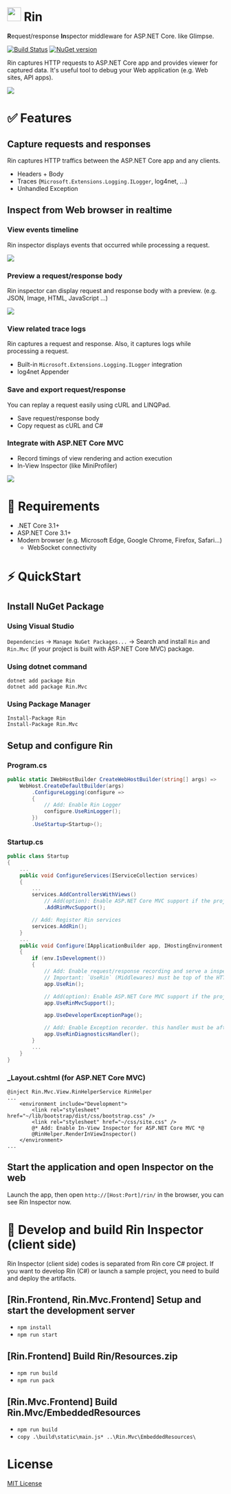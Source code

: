# <img src="docs/images/logo.svg" alt="" width="32" /> Rin
**R**equest/response **In**spector middleware for ASP.NET Core. like Glimpse.

[![Build Status](https://misuzilla.visualstudio.com/Rin/_apis/build/status/Rin-ASP.NET%20Core-CI)](https://misuzilla.visualstudio.com/Rin/_build/latest?definitionId=11)
[![NuGet version](https://badge.fury.io/nu/Rin.svg)](https://badge.fury.io/nu/Rin)

Rin captures HTTP requests to ASP.NET Core app and provides viewer for captured data. It's useful tool to debug your Web application (e.g. Web sites, API apps).

![](docs/images/Demo-01.gif)

# ✅ Features
## Capture requests and responses
Rin captures HTTP traffics between the ASP.NET Core app and any clients.

- Headers + Body
- Traces (`Microsoft.Extensions.Logging.ILogger`, log4net, ...)
- Unhandled Exception

## Inspect from Web browser in realtime

### View events timeline
Rin inspector displays events that occurred while processing a request.

![](docs/images/Screenshot-02.png)

### Preview a request/response body
Rin inspector can display request and response body with a preview. (e.g. JSON, Image, HTML, JavaScript ...)

![](docs/images/Screenshot-03.png)

### View related trace logs
Rin captures a request and response. Also, it captures logs while processing a request.

- Built-in `Microsoft.Extensions.Logging.ILogger` integration
- log4net Appender

### Save and export request/response
You can replay a request easily using cURL and LINQPad.

- Save request/response body
- Copy request as cURL and C#

### Integrate with ASP.NET Core MVC
- Record timings of view rendering and action execution
- In-View Inspector (like MiniProfiler)

![](docs/images/Screenshot-04.png)

# 📝 Requirements
- .NET Core 3.1+
- ASP.NET Core 3.1+
- Modern browser (e.g. Microsoft Edge, Google Chrome, Firefox, Safari...)
    - WebSocket connectivity

# ⚡ QuickStart

## Install NuGet Package
### Using Visual Studio
`Dependencies` -> `Manage NuGet Packages...` -> Search and install `Rin` and `Rin.Mvc` (if your project is built with ASP.NET Core MVC) package.

### Using dotnet command
```
dotnet add package Rin
dotnet add package Rin.Mvc
```

### Using Package Manager
```
Install-Package Rin
Install-Package Rin.Mvc
```

## Setup and configure Rin

### Program.cs
```csharp
public static IWebHostBuilder CreateWebHostBuilder(string[] args) =>
    WebHost.CreateDefaultBuilder(args)
        .ConfigureLogging(configure =>
        {
            // Add: Enable Rin Logger
            configure.UseRinLogger();
        })
        .UseStartup<Startup>();
```

### Startup.cs

```csharp
public class Startup
{
    ...
    public void ConfigureServices(IServiceCollection services)
    {
        ...
        services.AddControllersWithViews()
            // Add(option): Enable ASP.NET Core MVC support if the project built with ASP.NET Core MVC
            .AddRinMvcSupport();        

        // Add: Register Rin services
        services.AddRin();
    }
    ...
    public void Configure(IApplicationBuilder app, IHostingEnvironment env)
    {
        if (env.IsDevelopment())
        {
            // Add: Enable request/response recording and serve a inspector frontend.
            // Important: `UseRin` (Middlewares) must be top of the HTTP pipeline.
            app.UseRin();

            // Add(option): Enable ASP.NET Core MVC support if the project built with ASP.NET Core MVC
            app.UseRinMvcSupport();

            app.UseDeveloperExceptionPage();

            // Add: Enable Exception recorder. this handler must be after `UseDeveloperExceptionPage`.
            app.UseRinDiagnosticsHandler();
        }
        ...
    }
}
```

### _Layout.cshtml (for ASP.NET Core MVC)
```cshtml
@inject Rin.Mvc.View.RinHelperService RinHelper
...
    <environment include="Development">
        <link rel="stylesheet" href="~/lib/bootstrap/dist/css/bootstrap.css" />
        <link rel="stylesheet" href="~/css/site.css" />
        @* Add: Enable In-View Inspector for ASP.NET Core MVC *@
        @RinHelper.RenderInViewInspector()
    </environment>
...
```

## Start the application and open Inspector on the web

Launch the app, then open `http://[Host:Port]/rin/` in the browser, you can see Rin Inspector now.

# 🔨 Develop and build Rin Inspector (client side)
Rin Inspector (client side) codes is separated from Rin core C# project. If you want to develop Rin (C#) or launch a sample project, you need to build and deploy the artifacts.

## [Rin.Frontend, Rin.Mvc.Frontend] Setup and start the development server
- `npm install`
- `npm run start`

## [Rin.Frontend] Build Rin/Resources.zip
- `npm run build`
- `npm run pack`

## [Rin.Mvc.Frontend] Build Rin.Mvc/EmbeddedResources
- `npm run build`
- `copy .\build\static\main.js* ..\Rin.Mvc\EmbeddedResources\`

# License
[MIT License](LICENSE)
